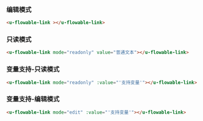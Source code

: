 ### 编辑模式

``` html
<u-flowable-link ></u-flowable-link>
```

### 只读模式

``` html
<u-flowable-link mode="readonly" value="普通文本"></u-flowable-link>
```

### 变量支持-只读模式

``` html
<u-flowable-link mode="readonly" :value="'支持变量'"></u-flowable-link>
```

### 变量支持-编辑模式

``` html
<u-flowable-link mode="edit" :value="'支持变量'"></u-flowable-link>
```
